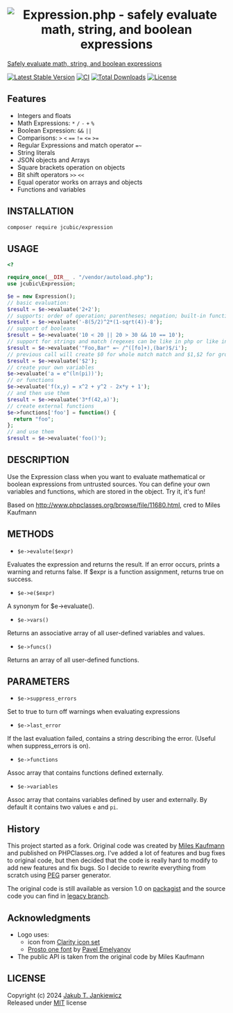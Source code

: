 <h1 align="center">
  <img src="https://github.com/jcubic/expression.php/blob/parser-generator/.github/logo.svg?raw=true"
       alt="Expression.php - safely evaluate math, string, and boolean expressions" />
</h1>

[Safely evaluate math, string, and boolean expressions](https://github.com/jcubic/expression.php/)

[![Latest Stable Version](https://poser.pugx.org/jcubic/expression/v/stable.svg)](https://packagist.org/packages/jcubic/expression)
[![CI](https://github.com/jcubic/expression.php/actions/workflows/test.yaml/badge.svg)](https://github.com/jcubic/expression.php/actions/workflows/test.yaml)
[![Total Downloads](https://poser.pugx.org/jcubic/expression/downloads.svg)](https://packagist.org/packages/jcubic/expression)
[![License](https://poser.pugx.org/jcubic/expression/license.svg)](https://packagist.org/packages/jcubic/expression)

## Features
* Integers and floats
* Math Expressions: `*` `/` `-` `+` `%`
* Boolean Expression: `&&` `||`
* Comparisons: `>` `<` `==` `!=` `<=` `>=`
* Regular Expressions and match operator `=~`
* String literals
* JSON objects and Arrays
* Square brackets operation on objects
* Bit shift operators `>>` `<<`
* Equal operator works on arrays and objects
* Functions and variables

## INSTALLATION

```bash
composer require jcubic/expression
```

## USAGE
```php
<?

require_once(__DIR__ . "/vendor/autoload.php");
use jcubic\Expression;

$e = new Expression();
// basic evaluation:
$result = $e->evaluate('2+2');
// supports: order of operation; parentheses; negation; built-in functions
$result = $e->evaluate('-8(5/2)^2*(1-sqrt(4))-8');
// support of booleans
$result = $e->evaluate('10 < 20 || 20 > 30 && 10 == 10');
// support for strings and match (regexes can be like in php or like in javascript)
$result = $e->evaluate('"Foo,Bar" =~ /^([fo]+),(bar)$/i');
// previous call will create $0 for whole match match and $1,$2 for groups
$result = $e->evaluate('$2');
// create your own variables
$e->evaluate('a = e^(ln(pi))');
// or functions
$e->evaluate('f(x,y) = x^2 + y^2 - 2x*y + 1');
// and then use them
$result = $e->evaluate('3*f(42,a)');
// create external functions
$e->functions['foo'] = function() {
  return "foo";
};
// and use them
$result = $e->evaluate('foo()');
```

## DESCRIPTION

Use the Expression class when you want to evaluate mathematical or boolean
expressions  from untrusted sources.  You can define your own variables and
functions, which are stored in the object.  Try it, it's fun!

Based on http://www.phpclasses.org/browse/file/11680.html, cred to Miles Kaufmann

## METHODS

* `$e->evalute($expr)`

Evaluates the expression and returns the result.  If an error occurs,
prints a warning and returns false.  If $expr is a function assignment,
returns true on success.

* `$e->e($expr)`

A synonym for $e->evaluate().

* `$e->vars()`

Returns an associative array of all user-defined variables and values.

* `$e->funcs()`

Returns an array of all user-defined functions.

## PARAMETERS
* `$e->suppress_errors`

Set to true to turn off warnings when evaluating expressions

* `$e->last_error`

If the last evaluation failed, contains a string describing the error.
(Useful when suppress_errors is on).

* `$e->functions`

Assoc array that contains functions defined externally.

* `$e->variables`

Assoc array that contains variables defined by user and externally.
By default it contains two values `e` and `pi`.

## History
This project started as a fork. Original code was created by
[Miles Kaufmann ](http://www.phpclasses.org/browse/file/11680.html) and published
on PHPClasses.org. I've added a lot of features and bug fixes to original code,
but then decided that the code is really hard to modify to add new features and
fix bugs. So I decide to rewrite everything from scratch using
[PEG](https://en.wikipedia.org/wiki/Parsing_expression_grammar) parser generator.

The original code is still available as version 1.0 on
[packagist](https://packagist.org/packages/jcubic/expression#1.0.2) and
the source code you can find in
[legacy branch](https://github.com/jcubic/expression.php/tree/legacy).

## Acknowledgments
* Logo uses:
  * icon from [Clarity icon set](https://github.com/jcubic/Clarity)
  * [Prosto one font](https://www.1001fonts.com/prosto-one-font.html) by [Pavel Emelyanov](https://www.behance.net/Levap)
* The public API is taken from the original code by Miles Kaufmann

## LICENSE
Copyright (c) 2024 [Jakub T. Jankiewicz](https://jakub.jankiewicz.org)<br/>
Released under [MIT](http://opensource.org/licenses/MIT) license
